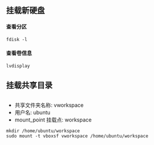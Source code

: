## 挂载新硬盘

#### 查看分区
```shell
fdisk -l
```

#### 查看卷信息
```
lvdisplay  
```

## 挂载共享目录

## 
- 共享文件夹名称: vworkspace
- 用户名: ubuntu
- mount_point 挂载点: workspace

```shell
mkdir /home/ubuntu/workspace
sudo mount -t vboxsf vworkspace /home/ubuntu/workspace
```
